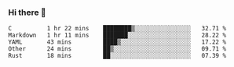 ### Hi there 👋

<!--
**WShiBin/WShiBin** is a ✨ _special_ ✨ repository because its `README.md` (this file) appears on your GitHub profile.

Here are some ideas to get you started:

- 🔭 I’m currently working on ...
- 🌱 I’m currently learning ...
- 👯 I’m looking to collaborate on ...
- 🤔 I’m looking for help with ...
- 💬 Ask me about ...
- 📫 How to reach me: ...
- 😄 Pronouns: ...
- ⚡ Fun fact: ...
-->

<!--START_SECTION:waka-->
```text
C          1 hr 22 mins    ████████▒░░░░░░░░░░░░░░░░   32.71 % 
Markdown   1 hr 11 mins    ███████░░░░░░░░░░░░░░░░░░   28.22 % 
YAML       43 mins         ████▒░░░░░░░░░░░░░░░░░░░░   17.22 % 
Other      24 mins         ██▒░░░░░░░░░░░░░░░░░░░░░░   09.71 % 
Rust       18 mins         ██░░░░░░░░░░░░░░░░░░░░░░░   07.39 % 
```
<!--END_SECTION:waka-->
